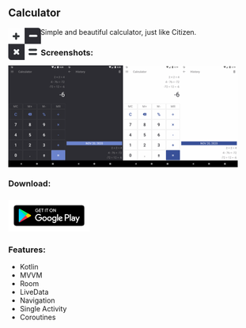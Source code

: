 ## Calculator 

<img style="float: left;" alt="Icon" src="homepage/ic_calculator_big.png" width="13%"/>

Simple and beautiful calculator, just like Citizen.

### Screenshots:

<div style="display:flex;">
	<img alt="App image" src="homepage/en-US/screenshots/dark.png" width="23%"/>
	<img alt="App image" src="homepage/en-US/screenshots/dark_history.png" width="23%"/>
	<img alt="App image" src="homepage/en-US/screenshots/light.png" width="23%"/>
	<img alt="App image" src="homepage/en-US/screenshots/light_history.png" width="23%"/>
</div>

### Download:

### <a href='https://play.google.com/store/apps/details?id=com.luzevdmitry.calculator'><img src="homepage/en-US/google-play-badge.png" height=64/></a>

### Features:

- Kotlin
- MVVM
- Room
- LiveData
- Navigation
- Single Activity
- Coroutines